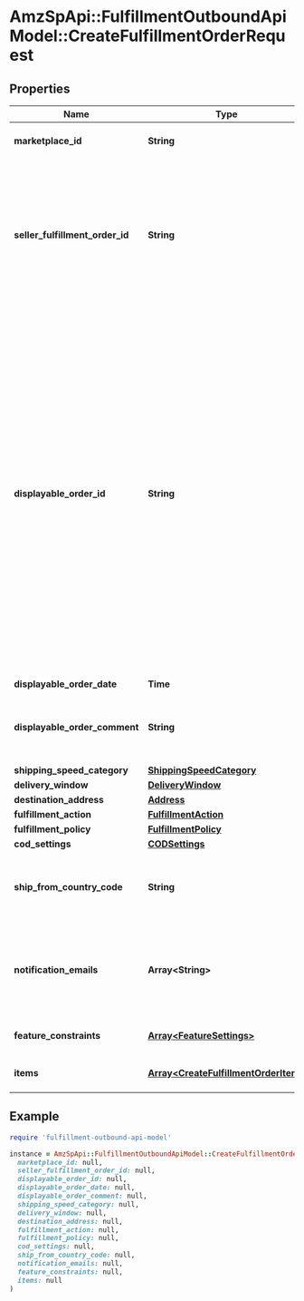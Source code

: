 # AmzSpApi::FulfillmentOutboundApiModel::CreateFulfillmentOrderRequest

## Properties

| Name | Type | Description | Notes |
| ---- | ---- | ----------- | ----- |
| **marketplace_id** | **String** | The marketplace the fulfillment order is placed against. | [optional] |
| **seller_fulfillment_order_id** | **String** | A fulfillment order identifier that the seller creates to track their fulfillment order. The SellerFulfillmentOrderId must be unique for each fulfillment order that a seller creates. If the seller&#39;s system already creates unique order identifiers, then these might be good values for them to use. |  |
| **displayable_order_id** | **String** | A fulfillment order identifier that the seller creates. This value displays as the order identifier in recipient-facing materials such as the outbound shipment packing slip. The value of DisplayableOrderId should match the order identifier that the seller provides to the recipient. The seller can use the SellerFulfillmentOrderId for this value or they can specify an alternate value if they want the recipient to reference an alternate order identifier.  The value must be an alpha-numeric or ISO 8859-1 compliant string from one to 40 characters in length. Cannot contain two spaces in a row. Leading and trailing white space is removed. |  |
| **displayable_order_date** | **Time** |  |  |
| **displayable_order_comment** | **String** | Order-specific text that appears in recipient-facing materials such as the outbound shipment packing slip. |  |
| **shipping_speed_category** | [**ShippingSpeedCategory**](ShippingSpeedCategory.md) |  |  |
| **delivery_window** | [**DeliveryWindow**](DeliveryWindow.md) |  | [optional] |
| **destination_address** | [**Address**](Address.md) |  |  |
| **fulfillment_action** | [**FulfillmentAction**](FulfillmentAction.md) |  | [optional] |
| **fulfillment_policy** | [**FulfillmentPolicy**](FulfillmentPolicy.md) |  | [optional] |
| **cod_settings** | [**CODSettings**](CODSettings.md) |  | [optional] |
| **ship_from_country_code** | **String** | The two-character country code for the country from which the fulfillment order ships. Must be in ISO 3166-1 alpha-2 format. | [optional] |
| **notification_emails** | **Array&lt;String&gt;** | A list of email addresses that the seller provides that are used by Amazon to send ship-complete notifications to recipients on behalf of the seller. | [optional] |
| **feature_constraints** | [**Array&lt;FeatureSettings&gt;**](FeatureSettings.md) | A list of features and their fulfillment policies to apply to the order. | [optional] |
| **items** | [**Array&lt;CreateFulfillmentOrderItem&gt;**](CreateFulfillmentOrderItem.md) | An array of item information for creating a fulfillment order. |  |

## Example

```ruby
require 'fulfillment-outbound-api-model'

instance = AmzSpApi::FulfillmentOutboundApiModel::CreateFulfillmentOrderRequest.new(
  marketplace_id: null,
  seller_fulfillment_order_id: null,
  displayable_order_id: null,
  displayable_order_date: null,
  displayable_order_comment: null,
  shipping_speed_category: null,
  delivery_window: null,
  destination_address: null,
  fulfillment_action: null,
  fulfillment_policy: null,
  cod_settings: null,
  ship_from_country_code: null,
  notification_emails: null,
  feature_constraints: null,
  items: null
)
```

